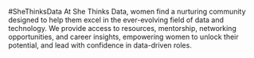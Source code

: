 #SheThinksData 
At She Thinks Data, women find a nurturing community designed to 
help them excel in the ever-evolving field of data and technology. 
We provide access to resources, mentorship, networking opportunities, 
and career insights, empowering women to unlock their potential, 
and lead with confidence in data-driven roles.
